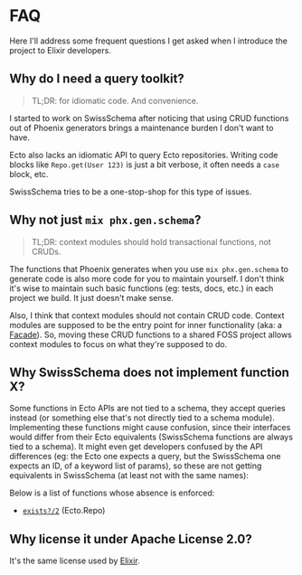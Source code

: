 # FAQ

Here I'll address some frequent questions I get asked when I introduce the project to Elixir developers.

## Why do I need a query toolkit?

> TL;DR: for idiomatic code. And convenience.

I started to work on SwissSchema after noticing that using CRUD functions out of Phoenix generators brings a maintenance burden I don't want to have.

Ecto also lacks an idiomatic API to query Ecto repositories. Writing code blocks like `Repo.get(User 123)` is just a bit verbose, it often needs a `case` block, etc.

SwissSchema tries to be a one-stop-shop for this type of issues.

## Why not just `mix phx.gen.schema`?

> TL;DR: context modules should hold transactional functions, not CRUDs.

The functions that Phoenix generates when you use `mix phx.gen.schema` to generate code is also more code for you to maintain yourself. I don't think it's wise to maintain such basic functions (eg: tests, docs, etc.) in each project we build. It just doesn't make sense.

Also, I think that context modules should not contain CRUD code. Context modules are supposed to be the entry point for inner functionality (aka: a [Facade](https://en.wikipedia.org/wiki/Facade_pattern)). So, moving these CRUD functions to a shared FOSS project allows context modules to focus on what they're supposed to do.

## Why SwissSchema does not implement function X?

Some functions in Ecto APIs are not tied to a schema, they accept queries instead (or something else that's not directly tied to a schema module). Implementing these functions might cause confusion, since their interfaces would differ from their Ecto equivalents (SwissSchema functions are always tied to a schema). It might even get developers confused by the API differences (eg: the Ecto one expects a query, but the SwissSchema one expects an ID, of a keyword list of params), so these are not getting equivalents in SwissSchema (at least not with the same names):

Below is a list of functions whose absence is enforced:

- [`exists?/2`](https://hexdocs.pm/ecto/Ecto.Repo.html#c:exists?/2) (Ecto.Repo)

## Why license it under Apache License 2.0?

It's the same license used by [Elixir](https://elixir-lang.org).
